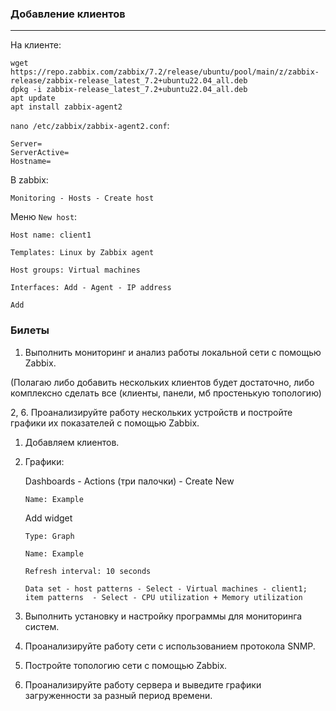 ### Добавление клиентов
---
На клиенте:
```
wget https://repo.zabbix.com/zabbix/7.2/release/ubuntu/pool/main/z/zabbix-release/zabbix-release_latest_7.2+ubuntu22.04_all.deb
dpkg -i zabbix-release_latest_7.2+ubuntu22.04_all.deb
apt update 
apt install zabbix-agent2
```
`nano /etc/zabbix/zabbix-agent2.conf`:
```
Server=
ServerActive=
Hostname=
```

В zabbix:

  `Monitoring - Hosts - Create host`

Меню `New host`: 
    
    Host name: client1
  
    Templates: Linux by Zabbix agent
  
    Host groups: Virtual machines
  
    Interfaces: Add - Agent - IP address
  
    Add

### Билеты
1. Выполнить мониторинг и анализ работы локальной сети с помощью Zabbix.

(Полагаю либо добавить нескольких клиентов будет достаточно, либо комплексно сделать все (клиенты, панели, мб простенькую топологию)

2, 6. Проанализируйте работу нескольких устройств и постройте графики их показателей с помощью Zabbix. 

  1) Добавляем клиентов.
  
  2) Графики:

       Dashboards - Actions (три палочки) - Create New
     
         Name: Example
     
       Add widget
     
         Type: Graph
     
         Name: Example
     
         Refresh interval: 10 seconds
     
         Data set - host patterns - Select - Virtual machines - client1; item patterns  - Select - CPU utilization + Memory utilization
         
3. Выполнить установку и настройку программы для мониторинга систем.

4. Проанализируйте работу сети с использованием протокола SNMP.

5. Постройте топологию сети с помощью Zabbix.

7. Проанализируйте работу сервера и выведите графики загруженности за разный период времени.
